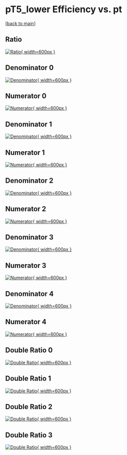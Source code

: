 # pT5_lower Efficiency vs. pt

[[back to main](./)]



## Ratio

[![Ratio](../mtv/var/pT5_lower_loweta_11_0_eff_pt.png){ width=600px }](../mtv/var/pT5_lower_loweta_11_0_eff_pt.pdf)

## Denominator 0

[![Denominator](../mtv/den/pT5_lower_loweta_11_0_eff_pt_den0.png){ width=600px }](../mtv/den/pT5_lower_loweta_11_0_eff_pt_den0.pdf)

## Numerator 0

[![Numerator](../mtv/num/pT5_lower_loweta_11_0_eff_pt_num0.png){ width=600px }](../mtv/num/pT5_lower_loweta_11_0_eff_pt_num0.pdf)

## Denominator 1

[![Denominator](../mtv/den/pT5_lower_loweta_11_0_eff_pt_den1.png){ width=600px }](../mtv/den/pT5_lower_loweta_11_0_eff_pt_den1.pdf)

## Numerator 1

[![Numerator](../mtv/num/pT5_lower_loweta_11_0_eff_pt_num1.png){ width=600px }](../mtv/num/pT5_lower_loweta_11_0_eff_pt_num1.pdf)

## Denominator 2

[![Denominator](../mtv/den/pT5_lower_loweta_11_0_eff_pt_den2.png){ width=600px }](../mtv/den/pT5_lower_loweta_11_0_eff_pt_den2.pdf)

## Numerator 2

[![Numerator](../mtv/num/pT5_lower_loweta_11_0_eff_pt_num2.png){ width=600px }](../mtv/num/pT5_lower_loweta_11_0_eff_pt_num2.pdf)

## Denominator 3

[![Denominator](../mtv/den/pT5_lower_loweta_11_0_eff_pt_den3.png){ width=600px }](../mtv/den/pT5_lower_loweta_11_0_eff_pt_den3.pdf)

## Numerator 3

[![Numerator](../mtv/num/pT5_lower_loweta_11_0_eff_pt_num3.png){ width=600px }](../mtv/num/pT5_lower_loweta_11_0_eff_pt_num3.pdf)

## Denominator 4

[![Denominator](../mtv/den/pT5_lower_loweta_11_0_eff_pt_den4.png){ width=600px }](../mtv/den/pT5_lower_loweta_11_0_eff_pt_den4.pdf)

## Numerator 4

[![Numerator](../mtv/num/pT5_lower_loweta_11_0_eff_pt_num4.png){ width=600px }](../mtv/num/pT5_lower_loweta_11_0_eff_pt_num4.pdf)

## Double Ratio 0

[![Double Ratio](../mtv/ratio/pT5_lower_loweta_11_0_eff_pt_ratio0.png){ width=600px }](../mtv/ratio/pT5_lower_loweta_11_0_eff_pt_ratio0.pdf)

## Double Ratio 1

[![Double Ratio](../mtv/ratio/pT5_lower_loweta_11_0_eff_pt_ratio1.png){ width=600px }](../mtv/ratio/pT5_lower_loweta_11_0_eff_pt_ratio1.pdf)

## Double Ratio 2

[![Double Ratio](../mtv/ratio/pT5_lower_loweta_11_0_eff_pt_ratio2.png){ width=600px }](../mtv/ratio/pT5_lower_loweta_11_0_eff_pt_ratio2.pdf)

## Double Ratio 3

[![Double Ratio](../mtv/ratio/pT5_lower_loweta_11_0_eff_pt_ratio3.png){ width=600px }](../mtv/ratio/pT5_lower_loweta_11_0_eff_pt_ratio3.pdf)

